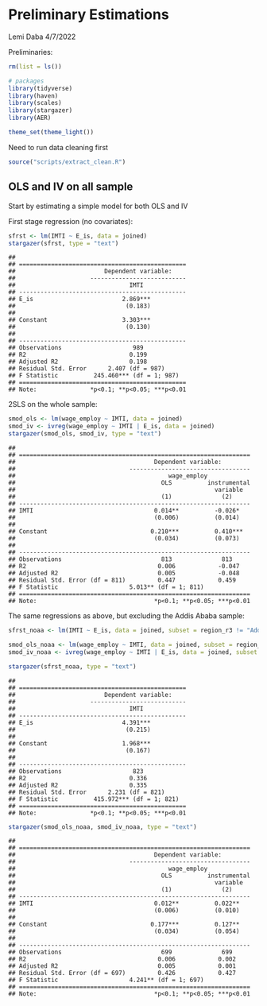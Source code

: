 Preliminary Estimations
================
Lemi Daba
4/7/2022

Preliminaries:

``` r
rm(list = ls())

# packages
library(tidyverse)
library(haven)
library(scales)
library(stargazer)
library(AER)

theme_set(theme_light())
```

Need to run data cleaning first

``` r
source("scripts/extract_clean.R")
```

## OLS and IV on all sample

Start by estimating a simple model for both OLS and IV

First stage regression (no covariates):

``` r
sfrst <- lm(IMTI ~ E_is, data = joined)
stargazer(sfrst, type = "text")
```

    ## 
    ## ===============================================
    ##                         Dependent variable:    
    ##                     ---------------------------
    ##                                IMTI            
    ## -----------------------------------------------
    ## E_is                         2.869***          
    ##                               (0.183)          
    ##                                                
    ## Constant                     3.303***          
    ##                               (0.130)          
    ##                                                
    ## -----------------------------------------------
    ## Observations                    989            
    ## R2                             0.199           
    ## Adjusted R2                    0.198           
    ## Residual Std. Error      2.407 (df = 987)      
    ## F Statistic          245.460*** (df = 1; 987)  
    ## ===============================================
    ## Note:               *p<0.1; **p<0.05; ***p<0.01

2SLS on the whole sample:

``` r
smod_ols <- lm(wage_employ ~ IMTI, data = joined)
smod_iv <- ivreg(wage_employ ~ IMTI | E_is, data = joined)
stargazer(smod_ols, smod_iv, type = "text")
```

    ## 
    ## =================================================================
    ##                                       Dependent variable:        
    ##                                ----------------------------------
    ##                                           wage_employ            
    ##                                         OLS          instrumental
    ##                                                        variable  
    ##                                         (1)              (2)     
    ## -----------------------------------------------------------------
    ## IMTI                                  0.014**          -0.026*   
    ##                                       (0.006)          (0.014)   
    ##                                                                  
    ## Constant                             0.210***          0.410***  
    ##                                       (0.034)          (0.073)   
    ##                                                                  
    ## -----------------------------------------------------------------
    ## Observations                            813              813     
    ## R2                                     0.006            -0.047   
    ## Adjusted R2                            0.005            -0.048   
    ## Residual Std. Error (df = 811)         0.447            0.459    
    ## F Statistic                    5.013** (df = 1; 811)             
    ## =================================================================
    ## Note:                                 *p<0.1; **p<0.05; ***p<0.01

The same regressions as above, but excluding the Addis Ababa sample:

``` r
sfrst_noaa <- lm(IMTI ~ E_is, data = joined, subset = region_r3 != "Addis Ababa")

smod_ols_noaa <- lm(wage_employ ~ IMTI, data = joined, subset = region_r3 != "Addis Ababa")
smod_iv_noaa <- ivreg(wage_employ ~ IMTI | E_is, data = joined, subset = region_r3 != "Addis Ababa")

stargazer(sfrst_noaa, type = "text")
```

    ## 
    ## ===============================================
    ##                         Dependent variable:    
    ##                     ---------------------------
    ##                                IMTI            
    ## -----------------------------------------------
    ## E_is                         4.391***          
    ##                               (0.215)          
    ##                                                
    ## Constant                     1.968***          
    ##                               (0.167)          
    ##                                                
    ## -----------------------------------------------
    ## Observations                    823            
    ## R2                             0.336           
    ## Adjusted R2                    0.335           
    ## Residual Std. Error      2.231 (df = 821)      
    ## F Statistic          415.972*** (df = 1; 821)  
    ## ===============================================
    ## Note:               *p<0.1; **p<0.05; ***p<0.01

``` r
stargazer(smod_ols_noaa, smod_iv_noaa, type = "text")
```

    ## 
    ## =================================================================
    ##                                       Dependent variable:        
    ##                                ----------------------------------
    ##                                           wage_employ            
    ##                                         OLS          instrumental
    ##                                                        variable  
    ##                                         (1)              (2)     
    ## -----------------------------------------------------------------
    ## IMTI                                  0.012**          0.022**   
    ##                                       (0.006)          (0.010)   
    ##                                                                  
    ## Constant                             0.177***          0.127**   
    ##                                       (0.034)          (0.054)   
    ##                                                                  
    ## -----------------------------------------------------------------
    ## Observations                            699              699     
    ## R2                                     0.006            0.002    
    ## Adjusted R2                            0.005            0.001    
    ## Residual Std. Error (df = 697)         0.426            0.427    
    ## F Statistic                    4.241** (df = 1; 697)             
    ## =================================================================
    ## Note:                                 *p<0.1; **p<0.05; ***p<0.01
